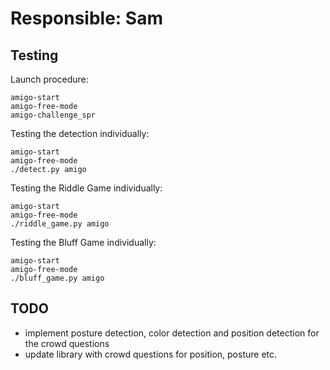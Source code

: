 # Responsible: Sam

## Testing

Launch procedure:
```
amigo-start
amigo-free-mode
amigo-challenge_spr
```

Testing the detection individually:
```
amigo-start
amigo-free-mode
./detect.py amigo
```

Testing the Riddle Game individually:
```
amigo-start
amigo-free-mode
./riddle_game.py amigo
```

Testing the Bluff Game individually:
```
amigo-start
amigo-free-mode
./bluff_game.py amigo
```

## TODO

- implement posture detection, color detection and position detection for the crowd questions
- update library with crowd questions for position, posture etc.
